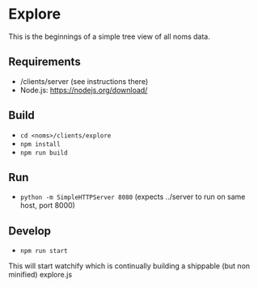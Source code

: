 # Explore

This is the beginnings of a simple tree view of all noms data.

## Requirements

* <noms>/clients/server (see instructions there)
* Node.js: https://nodejs.org/download/

## Build

* `cd <noms>/clients/explore`
* `npm install`
* `npm run build`

## Run

* `python -m SimpleHTTPServer 8080` (expects ../server to run on same host, port 8000)

## Develop

* `npm run start`

This will start watchify which is continually building a shippable (but non minified) explore.js
